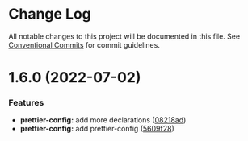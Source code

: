 # Change Log

All notable changes to this project will be documented in this file.
See [Conventional Commits](https://conventionalcommits.org) for commit guidelines.

# 1.6.0 (2022-07-02)


### Features

* **prettier-config:** add more declarations ([08218ad](https://github.com/sundaeswap-finance/frontend-configurations/commit/08218ad8d4f732d60077db47bf11b541360bf2c9))
* **prettier-config:** add prettier-config ([5609f28](https://github.com/sundaeswap-finance/frontend-configurations/commit/5609f28152874468be46ee73ee35257967fe0268))
